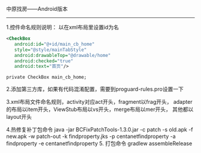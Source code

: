 中原找房——Android版本

***************************

1.控件命名规则说明：
以在xml布局里设置id为名

```xml
<CheckBox
   android:id="@+id/main_cb_home"
   style="@style/mainTabStyle"
   android:drawableTop="@drawable/home"
   android:checked="true"
   android:text="首页"/>
```

```
private CheckBox main_cb_home;
```

2.添加第三方库，如果有代码混淆配置，需要到proguard-rules.pro设置一下

3.xml布局文件命名规则，activity对应act开头，fragment以frag开头，
adapter的布局以item开头，ViewStub布局以vs开头，merge布局以mer开头，
其他都以layout开头

4.热修复补丁包命令
java -jar BCFixPatchTools-1.3.0.jar -c patch -s old.apk -f new.apk -w patch-out -k findproperty.jks -p centanetfindproperty -a findproperty -e centanetfindproperty
5. 打包命令
gradlew assembleRelease